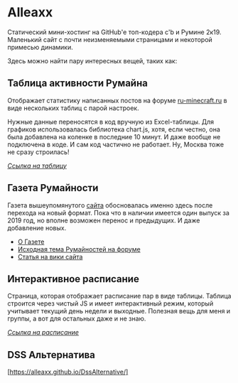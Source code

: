 # Alleaxx
Статический мини-хостинг на GitHub'е топ-кодера c'b и Румине 2к19. Маленький сайт с почти неизменяемыми страницами и некоторой примесью динамики.

Здесь можно найти пару интересных вещей, таких как:

## Таблица активности Румайна
Отображает статистику написанных постов на форуме [ru-minecraft.ru](https://ru-minecraft.ru/forum) в виде нескольких таблиц с парой настроек.

Нужные данные переносятся в код вручную из Excel-таблицы. Для графиков использовалась библиотека chart.js, хотя, если честно, она была добавлена на коленке в последние 10 минут. И даже вообще не подключена в коде. И сам код частично не работает. Ну, Москва тоже не сразу строилась!

<em>[Ссылка на таблицу](https://alleaxx.github.io/%D0%90%D0%BA%D1%82%D0%B8%D0%B2%D0%BD%D0%BE%D1%81%D1%82%D1%8C%20%D0%A0%D1%83%D0%BC%D0%B0%D0%B9%D0%BD%D0%B0/rumine-activity-id.html)</em>

## Газета Румайности
Газета вышеупомянутого [сайта](https://ru-minecraft.ru/forum) обосновалась именно здесь после перехода на новый формат. Пока что в наличии имеется один выпуск за 2019 год, но вполне возможен перенос и предыдущих. И даже добавление новых.

- [О Газете](https://alleaxx.github.io/%D0%A0%D1%83%D0%BC%D0%B0%D0%B9%D0%BD%D0%BE%D1%81%D1%82%D0%B8/index)
- [Исходная тема Румайностей на форуме](https://ru-minecraft.ru/forum/showtopic-11157/)
- [Статья на вики сайта](https://ru-minecraft.fandom.com/ru/wiki/%D0%93%D0%B0%D0%B7%D0%B5%D1%82%D1%8B_%D0%A0%D1%83-%D0%BC%D0%B0%D0%B9%D0%BD%D0%B0)


## Интерактивное расписание
Страница, которая отображает расписание пар в виде таблицы. Таблица строится через чистый JS и имеет интерактивный режим, который учитывает текущий день недели и выходные. Полезная вещь для меня и группы, а вот для остальных даже и не знаю.

<em>[Ссылка на расписание](https://alleaxx.github.io/%D0%98%D0%BD%D1%82%D0%B5%D1%80%D0%B0%D0%BA%D1%82%D0%B8%D0%B2%D0%BD%D0%BE%D0%B5%20%D1%80%D0%B0%D1%81%D0%BF%D0%B8%D1%81%D0%B0%D0%BD%D0%B8%D0%B5/base.html)</em>

## DSS Альтернатива
[https://alleaxx.github.io/DssAlternative/]